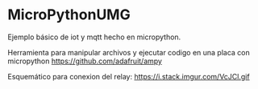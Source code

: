 # MicroPythonUMG
Ejemplo básico de iot y mqtt hecho en micropython.

Herramienta para manipular archivos y ejecutar codigo en una placa con micropython
https://github.com/adafruit/ampy

Esquemático para conexion del relay: https://i.stack.imgur.com/VcJCl.gif
